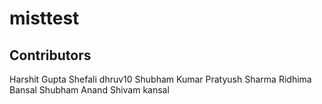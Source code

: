 # misttest

## Contributors
Harshit Gupta
Shefali 
dhruv10 
Shubham Kumar
Pratyush Sharma
Ridhima Bansal
Shubham Anand
Shivam kansal